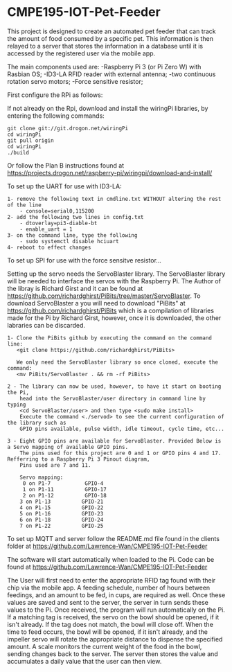 # CMPE195-IOT-Pet-Feeder

This project is designed to create an automated pet feeder that can track the amount of food consumed by a specific pet. This information is then relayed to a server that stores the information in a database until it is accessed by the registered user via the mobile app. 

The main components used are:
	-Raspberry Pi 3 (or Pi Zero W) with Rasbian OS; 
	-ID3-LA RFID reader with external antenna; 
	-two continuous rotation servo motors; 
	-Force sensitive resistor; 

First configure the RPi as follows:

If not already on the Rpi, download and install the wiringPi libraries, by entering the following commands:

	git clone git://git.drogon.net/wiringPi
	cd wiringPi
	git pull origin
	cd wiringPi
	./build
Or follow the Plan B instructions found at https://projects.drogon.net/raspberry-pi/wiringpi/download-and-install/

To set up the UART for use with ID3-LA:

	1- remove the following text in cmdline.txt WITHOUT altering the rest of the line
	    - console=serial0,115200
	2- add the following two lines in config.txt
	    - dtoverlay=pi3-diable-bt
    	- enable_uart = 1
	3- on the command line, type the following
	    - sudo systemctl disable hciuart
	4- reboot to effect changes

To set up SPI for use with the force sensitve resistor...



Setting up the servo needs the ServoBlaster library. The ServoBlaster library will be needed to interface the servos with the Raspberry Pi. The Author of the libray is Richard Girst and it can be found at https://github.com/richardghirst/PiBits/tree/master/ServoBlaster. To download ServoBlaster a you will need to download "PiBits" at https://github.com/richardghirst/PiBits which is a compilation of libraries made for the Pi by Richard Girst, however, once it is downloaded, the other labraries can be discarded.

	1- Clone the PiBits github by executing the command on the command line: 
	   <git clone https://github.com/richardghirst/PiBits>
	   
	   We only need the ServoBlaster library so once cloned, execute the command:
	   <mv PiBits/ServoBlaster . && rm -rf PiBits>
	 
	2 - The library can now be used, however, to have it start on booting the Pi,
	    head into the ServoBlaster/user directory in command line by typing
	    <cd ServoBlaster/user> and then type <sudo make install> 
	    Execute the command <./servod> to see the current configuration of the library such as
	    GPIO pins available, pulse width, idle timeout, cycle time, etc... 

	3 - Eight GPIO pins are available for ServoBlaster. Provided Below is a Servo mapping of available GPIO pins.
	    The pins used for this project are 0 and 1 or GPIO pins 4 and 17. Refferring to a Raspberry Pi 3 Pinout diagram,
	    Pins used are 7 and 11.
	
		Servo mapping:
    	 0 on P1-7           GPIO-4
    	 1 on P1-11          GPIO-17
    	 2 on P1-12          GPIO-18
     	3 on P1-13          GPIO-21
     	4 on P1-15          GPIO-22
     	5 on P1-16          GPIO-23
     	6 on P1-18          GPIO-24
     	7 on P1-22          GPIO-25
	   


To set up MQTT and server follow the README.md file found in the clients folder at https://github.com/Lawrence-Wan/CMPE195-IOT-Pet-Feeder


The software will start automatically when loaded to the Pi. Code can be found at https://github.com/Lawrence-Wan/CMPE195-IOT-Pet-Feeder

The User will first need to enter the appropriate RFID tag found with their chip via the mobile app. A feeding schedule, number of hours between feedings, and an amount to be fed, in cups, are required as well. Once these values are saved and sent to the server, the server in turn sends these values to the Pi. Once received, the program will run automatically on the Pi. If a matching tag is received, the servo on the bowl should be opened, if it isn't already. If the tag does not match, the bowl will close off. When the time to feed occurs, the bowl will be opened, if it isn't already, and the impeller servo will rotate the appropriate distance to dispense the specified amount. A scale monitors the current weight of the food in the bowl, sending changes back to the server. The server then stores the value and accumulates a daily value that the user can then view. 
